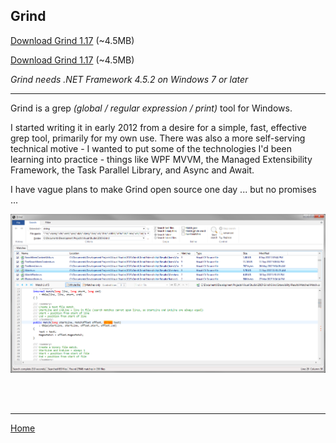 ## Grind

[Download Grind 1.17](https://github.com/Arjailer/arjailer.github.io/releases/download/Grind-1.17/Grind.Setup.exe) (~4.5MB)

[Download Grind 1.17](/download) (~4.5MB)

_Grind needs .NET Framework 4.5.2 on Windows 7 or later_

---

Grind is a grep _(global / regular expression / print)_ tool for Windows.

I started writing it in early 2012 from a desire for a simple, fast, effective grep tool, primarily for my own use. There was also a more self-serving technical motive - I wanted to put some of the technologies I'd been learning into practice - things like WPF MVVM, the Managed Extensibility Framework, the Task Parallel Library, and Async and Await.

I have vague plans to make Grind open source one day ... but no promises ...

![Grind screenshot](../Grind1.png)

<br/><br/>

---

[Home](.)
